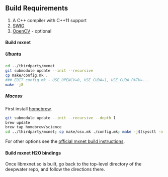 ## Build Requirements

1. A C++ compiler with C++11 support
1. [SWIG](http://www.swig.org/)
1. [OpenCV](http://opencv.org) - optional

#### Build mxnet 
##### Ubuntu

```bash
cd ../thirdparty/mxnet
git submodule update --init --recursive
cp make/config.mk .
### EDIT config.mk - USE_OPENCV=0, USE_CUDA=1, USE_CUDA_PATH=...
make -j8
```

##### Macosx

First install [homebrew](http://brew.sh).
```bash
git submodule update --init --recursive --depth 1
brew update
brew tap homebrew/science
cd ../thirdparty/mxnet; cp make/osx.mk ./config.mk; make -j$(sysctl -n hw.ncpu)
```

For other options see the [official mxnet build instructions](http://mxnet.readthedocs.io/en/latest/how_to/build.html).

#### Build mxnet H2O bindings
Once libmxnet.so is built, go back to the top-level directory of the deepwater repo, and follow the directions there.
